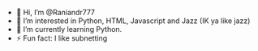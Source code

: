 - 👋 Hi, I’m @Raniandr777
- 👀 I’m interested in Python, HTML, Javascript and Jazz (IK ya like jazz)
- 🌱 I’m currently learning Python.
- ⚡ Fun fact: I like subnetting

<!---
Raniandr777/Raniandr777 is a ✨ special ✨ repository because its `README.md` (this file) appears on your GitHub profile.
You can click the Preview link to take a look at your changes.
--->
